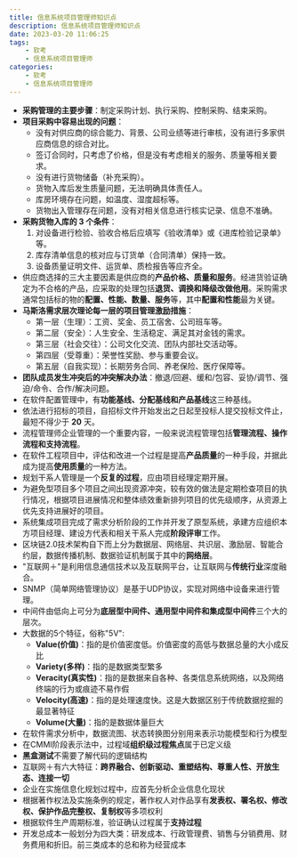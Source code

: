 ```yaml
---
title: 信息系统项目管理师知识点
description: 信息系统项目管理师知识点
date: 2023-03-20 11:06:25
tags:
    - 软考
    - 信息系统项目管理师
categories:
    - 软考
    - 信息系统项目管理师
---
```


- **采购管理的主要步骤**：制定采购计划、执行采购、控制采购、结束采购。
- **项目采购中容易出现的问题**：
  - 没有对供应商的综合能力、背景、公司业绩等进行审核，没有进行多家供应商信息的综合对比。
  - 签订合同时，只考虑了价格，但是没有考虑相关的服务、质量等相关要求。
  - 没有进行货物储备（补充采购）。
  - 货物入库后发生质量问题，无法明确具体责任人。
  - 库房环境存在问题，如温度、湿度超标等。
  - 货物出入管理存在问题，没有对相关信息进行核实记录、信息不准确。
- **采购货物入库的 3 个条件**：
  1. 对设备进行检验、验收合格后应填写《验收清单》或《进库检验记录单》等。
  2. 库存清单信息的核对应与订货单（合同清单）保持一致。
  3. 设备质量证明文件、运货单、质检报告等应齐全。
- 供应商选择的三大主要因素是供应商的**产品价格、质量和服务**。经进货验证确定为不合格的产品，应采取的处理包括**退货、调换和降级改做他用**。采购需求通常包括标的物的**配置、性能、数量、服务**等，其中**配置和性能**最为关键。
- **马斯洛需求层次理论每一层的项目管理激励措施**：
   - 第一层（生理）：工资、奖金、员工宿舍、公司班车等。
   - 第二层（安全）：人生安全、生活稳定、满足其对金钱的需求。
   - 第三层（社会交往）：公司文化交流、团队内部社交活动等。
   - 第四层（受尊重）：荣誉性奖励、参与重要会议。
   - 第五层（自我实现）：长期劳务合同、养老保险、医疗保障等。
- **团队成员发生冲突后的冲突解决办法**：撤退/回避、缓和/包容、妥协/调节、强迫/命令、合作/解决问题。
- 在软件配置管理中，有**功能基线、分配基线和产品基线**这三种基线。
- 依法进行招标的项目，自招标文件开始发出之日起至投标人提交投标文件止，最短不得少于 **20** 天。
- 流程管理师企业管理的一个重要内容，一般来说流程管理包括**管理流程、操作流程和支持流程**。
- 在软件工程项目中，评估和改进一个过程是提高**产品质量**的一种手段，并据此成为提高**使用质量**的一种方法。
- 规划干系人管理是一个**反复的过程**，应由项目经理定期开展。
- 为避免型项目多个项目之间出现资源冲突，较有效的做法是定期检查项目的执行情况，根据项目进展情况和整体绩效重新排列项目的优先级顺序，从资源上优先支持进展好的项目。
- 系统集成项目完成了需求分析阶段的工作并开发了原型系统，承建方应组织本方项目经理、建设方代表和相关干系人完成**阶段评审**工作。
- 区块链2.0技术架构自下而上分为数据层、网络层、共识层、激励层、智能合约层，数据传播机制、数据验证机制属于其中的**网络层**。
- "互联网＋"是利用信息通信技术以及互联网平台，让互联网与**传统行业**深度融合。
- SNMP（简单网络管理协议）是基于UDP协议，实现对网络中设备来进行管理。
- 中间件由低向上可分为**底层型中间件、通用型中间件和集成型中间件**三个大的层次。
- 大数据的5个特征，俗称"5V":
  - **Value(价值)**：指的是价值密度低。价值密度的高低与数据总量的大小成反比
  - **Variety(多样)**：指的是数据类型繁多
  - **Veracity(真实性)**：指的是数据来自各种、各类信息系统网络，以及网络终端的行为或痕迹不易作假
  - **Velocity(高速)**：指的是处理速度快。这是大数据区别于传统数据挖掘的最显著特征
  - **Volume(大量)**：指的是数据体量巨大
- 在软件需求分析中，数据流图、状态转换图分别用来表示功能模型和行为模型
- 在CMMI阶段表示法中，过程域**组织级过程焦点**属于已定义级
- **黑盒测试**不需要了解代码的逻辑结构
- 互联网＋有六大特征：**跨界融合、创新驱动、重塑结构、尊重人性、开放生态、连接一切**
- 企业在实施信息化规划过程中，应首先分析企业信息化现状
- 根据著作权法及实施条例的规定，著作权人对作品享有**发表权、署名权、修改权、保护作品完整权、复制权**等多项权利
- 根据软件生产周期标准，验证确认过程属于**支持过程**
- 开发总成本一般划分为四大类：研发成本、行政管理费、销售与分销费用、财务费用和折旧。前三类成本的总和称为经营成本
